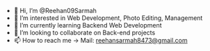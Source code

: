 - 👋 Hi, I’m @Reehan09Sarmah
- 👀 I’m interested in Web Development, Photo Editing, Management
- 🌱 I’m currently learning Backend Web Development
- 💞️ I’m looking to collaborate on Back-end projects
- 📫 How to reach me -> Mail: reehansarmah8473@gmail.com

<!---
Reehan09Sarmah/Reehan09Sarmah is a ✨ special ✨ repository because its `README.md` (this file) appears on your GitHub profile.
You can click the Preview link to take a look at your changes.
--->
